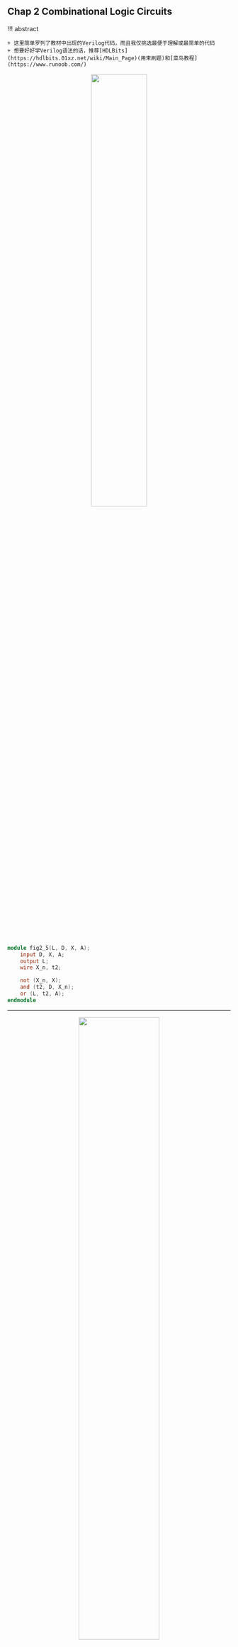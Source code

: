 ## Chap 2 Combinational Logic Circuits

!!! abstract

	+ 这里简单罗列了教材中出现的Verilog代码，而且我仅挑选最便于理解或最简单的代码
	+ 想要好好学Verilog语法的话，推荐[HDLBits](https://hdlbits.01xz.net/wiki/Main_Page)(用来刷题)和[菜鸟教程](https://www.runoob.com/)

<div style="text-align: center; margin-top: 15px;">
<img src="./images/Verilog/Quicker_20240525_142536.png" width="50%" style="margin: 0 auto;">
</div>

``` Verilog
module fig2_5(L, D, X, A);
	input D, X, A;
	output L;
	wire X_n, t2;

	not (X_n, X);
	and (t2, D, X_n);
	or (L, t2, A);
endmodule
```

---
<div style="text-align: center; margin-top: 15px;">
<img src="./images/Verilog/Quicker_20240525_143245.png" width="60%" style="margin: 0 auto;">
</div>

``` Verilog

// structral model
module comparator_greater_than_structural(A, B, A_greater_than_B);
	input [1: 0] A, B;
	output A_greater_than_B;
	wire B0_n, B1_n, and0_out, and1_out, and2_out;

	not
		inv0(B0_n, B[0]), inv1(B1_n, B[1]);
	and
		and0(and0_out, A[1], B1_n);
		and1(and1_out, A[1], A[0], B0_n);
		and2(and2_out, A[0], B1_n, B0_n);
	or
		or0(A_greater_than_B, and0_out, and1_out, and2_out);
endmodule

// dataflow model
module comparator_greater_than_dataflow(A, B, A_greater_than_B);
	input [1: 0] A, B;
	output A_greater_than_B;
	wire B0_n, B1_n, and0_out, and1_out, and2_out;

	assign B1_n = ~B[1];
	assign B0_n = ~B[0];
	assign and0_out = A[1] & B1_n;
	assign and1_out = A[1] & A[0] & B0_n;
	assign and2_out = A[0] & B1_n & B0_n;
	assign A_greater_than_B = and0_out | and1_out | and2_out;
endmodule

// conditional model 1
module comparator_greater_than_conditional2(A, B, A_greater_than_B);
	input [1: 0] A, B;
	output A_greater_than_B;

	assign A_greater_than_B = (A > B)? 1'b1 : 1'b0;
endmodule

// conditional model 2
module comparator_greater_than_conditional(A, B, A_greater_than_B);
	input [1: 0] A, B;
	output A_greater_than_B;

	assign A_greater_than_B = (A == 2'b00) ? 1'b0 :
				(A == 2'b01)? ~(B[1] | B[0]) : 
				(A == 2'b10)? ~B[1] : 
				(A == 2'b11)? ~(B[1]&B[0]) : 
				1'bx;
endmodule

// behavioral model 
module comparator_greater_than_behavioral(A, B, A_greater_than_B);
	input [1: 0] A, B;
	output A_greater_than_B;

	assign A_greater_than_B = A > B;
endmodule

// testbench
module comparator_testbench_verilog();
	reg [1: 0] A, B;
	wire struct_out;
	comparator_greater_than_structural U1(A, B, struct_out);

	initial begin
		A = 2'b10;
		B = 2'b00;
		#10;
		B = 2'b01;
		#10;
		B = 2'b10;
		#10;
		B = 2'b11;
	end
endmodule
```

## Chap 3 Combinational Logic Design

2-4译码器
``` Verilog
module decoder_2_to_4_v(EN, A0, A1, D0, D1, D2, D3);
	input EN, A0, A1;
	output D0, D1, D2, D3;

	assign D0 = EN & ~A1 & ~A0;
	assign D1 = EN & ~A1 & A0;
	assign D2 = EN & A1 & ~A0;
	assign D3 = EN & A1 & A0;

endmodule;
```

4-1多路选择器
``` verilog
module multiplexer_4_to_1_v(S, I, Y);
	input [1: 0] S;
	input [3: 0] I;
	output Y;

	assign Y = S[1] ? (S[0] ? I[3] : I[2]) : (S[0] ? I[1] : I[0]);

endmodule
```

4位行波加法器
``` verilog
module half_adder_b(x, y, s, c);
	input x, y;
	output s, c;

	assign s = x ^ y;
	assign c = x & y;
endmodule;

module full_adder_v(x, y, z, s, c);
	input x, y, z;
	output s, c;

	wire hs, hc, tc;

	half_adder_v HA1(x, y, hs, hc), HA2(hs, z, s, tc);
	assign c = tc | hc;

endmodule;

module adder_4_v(B, A, C0, S, C4);
	input [3: 0] B, A;
	input C0;
	output [3: 0] S; 
	output C4;
	wire [3: 1] C;

	full_adder_V Bit0(B[0], A[0], C0, S[0], C[1]),
				 Bit1(B[1], A[1], C[1], S[1], C[2]),
				 Bit2(B[2], A[2], C[2], S[2], C[3]),
				 Bit3(B[3], A[3], C[3], S[3], C[4]);
			
	// Or just one statement
	// assign {C4, S} = A + B + C0;

endmodule
```

## Chap 4 Sequential Circuits

正边沿触发器(有复位功能)
``` verilog
module dff_v(CLK, RESET, D, Q);
	input CLK, RESET, D;
	output Q;
	reg Q;

always @(posedge CLK or posedge RESET) begin
	if (RESET)
		Q <= 0;
	else
		Q <= D;
end
endmodule
```

[序列识别器](4.md#sequential-circuit-design)
``` verilog
module seq_rec_v(CLK, RESET, X, Z);
	input CLK, RESET, X;
	output Z;
	reg [1: 0] state, next_state;
	parameter A = 2'b00, B = 2'b01, C = 2'b10, D = 2'b11;
	reg Z;
// state register: implement positive edge-triggered
// state storage with asychronous reset
always @(posedge CLK or posedge RESET) begin
	if (RESET)
		state <= A;
	else
		state <= next_state;
end
//.te function: implements next state as function of X and state
always @(X or state) begin
	case (state)
		A: next_state = X ? B : A;
		B: next_state = X ? C : A;
		C: next_state = X ? C : D;
		D: next_state = X ? B : A;
	endcase
end
// output function: implements output as function of X and state
always @(X or state) begin
	case (state)
		A: Z = 1'b0;
		B: Z = 1'b0;
		C: Z = 1'b0;
		D: Z = X ? 1'b1 : 1'b0;
	endcase
end
endmodule

// testbench for sequence recognizer
module seq_req_v_testbench();
	wire Z;
	reg clock, X, reset;

	reg [0: 10] test_sequence = 11'b011_1010_1100;
	integer i;
	parameter PERIOD = 100;

	seq_rec_v DUT(clock, reset, X, Z);

	initial begin
		reset = 1'b1;
		X = 1'b0;
		#(5 * PERIOD / 4);
		reset = 1'b0;
		for (i = 0; i < 11; i = i + 1) begin
			X = test_sequence[i];
			#PERIOD;
		end
		$stop;
	end

	always begin
		clock = 1'b1;
		#(PERIOD/2);
		clock = 1'b0;
		#(PERIOD/2);
	end
endmodule
```

## Chap 6 Registers and Register Transfer

4位左移移位寄存器
``` verilog
module srq_4_r_v(CLK, RESET, SI, Q, SO);
	input CLK, RESET, SI;
	output [3: 0] Q;
	output SO;

	reg [3: 0] Q;

	assign SO = Q[3];

	always @(posedge CLK or posedge RESET) begin
		if (RESET)
			Q <= 4'b0000;
		else
			Q <= {Q[2: 0], SI};
	end
endmodule
```

4位二进制计数器
``` verilog
module count_4_r_v(CLK, RESET, EN, Q, CO);
	input CLK, RESET, EN;
	output [3: 0] Q;
	output CO;

	reg [3: 0] Q;

	assign CO = (count == 4'b1111 && EN == 1'b1) ? 1 : 0;
	always @(posedge CLK or posedge RESET) begin
		if (RESET)
			Q <= 4'b0000;
		else if (EN)
			Q <= Q + 4'b0001;
	end
endmodule
```